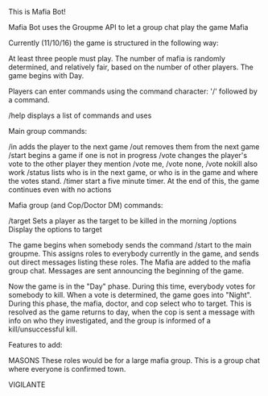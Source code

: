 This is Mafia Bot!

Mafia Bot uses the Groupme API to let a group chat play the game Mafia

Currently (11/10/16) the game is structured in the following way:

At least three people must play.
The number of mafia is randomly determined, and relatively fair, based on the number of other players.
The game begins with Day.

Players can enter commands using the command character: '/' followed by a command.

/help		displays a list of commands and uses

Main group commands:

/in		adds the player to the next game
/out		removes them from the next game
/start	begins a game if one is not in progress
/vote		changes the player's vote to the other player they mention
		/vote me, /vote none, /vote nokill also work
/status	lists who is in the next game, or who is in the game and where the votes stand.
/timer	start a five minute timer. At the end of this, the game continues even with no actions

Mafia group (and Cop/Doctor DM) commands:

/target		Sets a player as the target to be killed in the morning
/options	Display the options to target

The game begins when somebody sends the command /start to the main groupme. This assigns roles to everybody currently in the game, and sends out direct messages listing these roles. The Mafia are added to the mafia group chat. Messages are sent announcing the beginning of the game.

Now the game is in the "Day" phase. During this time, everybody votes for somebody to kill. When a vote is determined, the game goes into "Night". During this phase, the mafia, doctor, and cop select who to target. This is resolved as the game returns to day, when the cop is sent a message with info on who they investigated, and the group is informed of a kill/unsuccessful kill.


Features to add:

MASONS		These roles would be for a large mafia group. This is a group chat where everyone is confirmed town.

VIGILANTE		






























